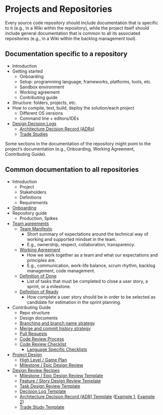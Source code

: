 # Projects and Repositories

Every source code repository should include documentation that is specific to it (e.g., in a Wiki within the repository), while the project itself should include general documentation that is common to all its associated repositories (e.g., in a Wiki within the backlog management tool).

## Documentation specific to a repository

- Introduction
- Getting started
  - Onboarding
  - Setup: programming language, frameworks, platforms, tools, etc.
  - Sandbox environment
  - Working agreement
  - Contributing guide
- Structure: folders, projects, etc.
- How to compile, test, build, deploy the solution/each project
  - Different OS versions
  - Command line + editors/IDEs
- [Design Decision Logs](../../design/design_reviews/decision_log/README.md)
  - [Architecture Decision Record (ADRs)](../../design/design_reviews/decision_log/README.md#architecture_decision_record_(ADR))
  - [Trade Studies](../../design/design_reviews/trade_studies/README.md)

Some sections in the documentation of the repository might point to the project’s documentation (e.g., Onboarding, Working Agreement, Contributing Guide).

## Common documentation to all repositories

- Introduction
  - Project
  - Stakeholders
  - Definitions
  - Requirements
- [Onboarding](../../developer_experience/onboarding_guide_template.md)
- Repository guide
  - Production, Spikes
- [Team agreements](../../agile_development/advanced_topics/team_agreements/README.md)
  - [Team Manifesto](../../agile_development/advanced_topics/team_agreements/team_manifesto.md)
    - Short summary of expectations around the technical way of working and supported mindset in the team.
    - E.g., ownership, respect, collaboration, transparency.
  - [Working Agreement](../../agile_development/advanced_topics/team_agreements/working_agreements.md)
    - How we work together as a team and what our expectations and principles are.
    - E.g., communication, work-life balance, scrum rhythm, backlog management, code management.
  - [Definition of Done](../../agile_development/advanced_topics/team_agreements/definition_of_done.md)
    - List of tasks that must be completed to close a user story, a sprint, or a milestone.
  - [Definition of Ready](../../agile_development/advanced_topics/team_agreements/definition_of_ready.md)
    - How complete a user story should be in order to be selected as candidate for estimation in the sprint planning.
- Contributing Guide
  - Repo structure
  - Design documents
  - [Branching and branch name strategy](../../source_control/naming_branches.md)
  - [Merge and commit history strategy](../../source_control/merge_strategies.md)
  - [Pull Requests](./pull_requests.md)
  - [Code Review Process](../../code_reviews/README.md)
  - [Code Review Checklist](../../code_reviews/process_guidance/reviewer_guidance.md)
    - [Language Specific Checklists](../../code_reviews/recipes/README.md)
- [Project Design](../../design/design_reviews/README.md)
  - [High Level / Game Plan](../../design/design_reviews/recipes/high_level_design_recipe.md)
  - [Milestone / Epic Design Review](../../design/design_reviews/recipes/milestone_epic_design_review_recipe.md)
- [Design Review Recipes](../../design/design_reviews/README.md#Recipes)
  - [Milestone / Epic Design Review Template](../../design/design_reviews/recipes/milestone_epic_design_review_template.md)
  - [Feature / Story Design Review Template](../../design/design_reviews/recipes/feature_story_design_review_template.md)
  - [Task Design Review Template](../../design/design_reviews/recipes/task_design_review_template.md)
  - [Decision Log Template](../../design/design_reviews/decision_log/doc/decision_log.md)
  - [Architecture Decision Record (ADR) Template](../../design/design_reviews/decision_log/README.md#architecture_decision_record_(ADR)) ([Example 1](../../design/design_reviews/decision_log/doc/adr/0001_record_architecture_decisions.md),
    [Example 2](../../design/design_reviews/decision_log/doc/adr/0002_app_level_logging.md))
  - [Trade Study Template](../../design/design_reviews/trade_studies/template.md)
